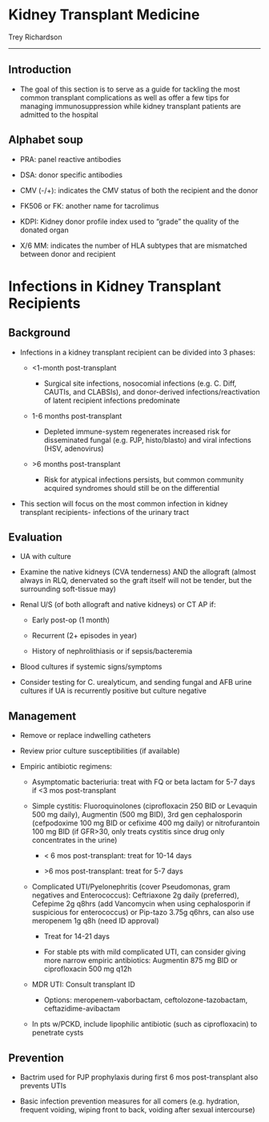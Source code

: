# Kidney Transplant Medicine 

Trey Richardson

---

## Introduction

- The goal of this section is to serve as a guide for tackling the
    most common transplant complications as well as offer a few tips for
    managing immunosuppression while kidney transplant patients are
    admitted to the hospital

## Alphabet soup

- PRA: panel reactive antibodies

- DSA: donor specific antibodies

- CMV (-/+): indicates the CMV status of both the recipient and the
    donor

- FK506 or FK: another name for tacrolimus

- KDPI: Kidney donor profile index used to “grade” the quality of the
    donated organ

- X/6 MM: indicates the number of HLA subtypes that are mismatched
    between donor and recipient

# Infections in Kidney Transplant Recipients

## Background

- Infections in a kidney transplant recipient can be divided into 3
    phases:

  - \<1-month post-transplant

      - Surgical site infections, nosocomial infections (e.g. C. Diff,
          CAUTIs, and CLABSIs), and donor-derived infections/reactivation
          of latent recipient infections predominate

  - 1-6 months post-transplant

      - Depleted immune-system regenerates increased risk for
          disseminated fungal (e.g. PJP, histo/blasto) and viral
          infections (HSV, adenovirus)

  - \>6 months post-transplant

      - Risk for atypical infections persists, but common community
          acquired syndromes should still be on the differential

- This section will focus on the most common infection in kidney
    transplant recipients- infections of the urinary tract

## Evaluation

- UA with culture 

- Examine the native kidneys (CVA tenderness) AND the allograft
    (almost always in RLQ, denervated so the graft itself will not be
    tender, but the surrounding soft-tissue may)

- Renal U/S (of both allograft and native kidneys) or CT AP if:

    - Early post-op (1 month)

    - Recurrent (2+ episodes in year)

    - History of nephrolithiasis or if sepsis/bacteremia

- Blood cultures if systemic signs/symptoms

- Consider testing for C. urealyticum, and sending fungal and AFB
    urine cultures if UA is recurrently positive but culture negative

## Management

- Remove or replace indwelling catheters

- Review prior culture susceptibilities (if available)

- Empiric antibiotic regimens:

    - Asymptomatic bacteriuria: treat with FQ or beta lactam for 5-7 days
        if \<3 mos post-transplant

    - Simple cystitis: Fluoroquinolones (ciprofloxacin 250 BID or Levaquin
        500 mg daily), Augmentin (500 mg BID), 3rd gen cephalosporin
        (cefpodoxime 100 mg BID or cefixime 400 mg daily) or nitrofurantoin
        100 mg BID (if GFR\>30, only treats cystitis since drug only
        concentrates in the urine)

        - \< 6 mos post-transplant: treat for 10-14 days

        - \>6 mos post-transplant: treat for 5-7 days

    - Complicated UTI/Pyelonephritis (cover Pseudomonas, gram negatives
        and Enterococcus): Ceftriaxone 2g daily (preferred), Cefepime 2g
        q8hrs (add Vancomycin when using cephalosporin if suspicious for
        enterococcus) or Pip-tazo 3.75g q6hrs, can also use meropenem 1g q8h
        (need ID approval)

        - Treat for 14-21 days

        - For stable pts with mild complicated UTI, can consider giving
            more narrow empiric antibiotics: Augmentin 875 mg BID or
            ciprofloxacin 500 mg q12h

    - MDR UTI: Consult transplant ID

        - Options: meropenem-vaborbactam, ceftolozone-tazobactam,
            ceftazidime-avibactam

    - In pts w/PCKD, include lipophilic antibiotic (such as ciprofloxacin)
        to penetrate cysts

## Prevention

- Bactrim used for PJP prophylaxis during first 6 mos post-transplant
    also prevents UTIs

- Basic infection prevention measures for all comers (e.g. hydration,
    frequent voiding, wiping front to back, voiding after sexual
    intercourse)
